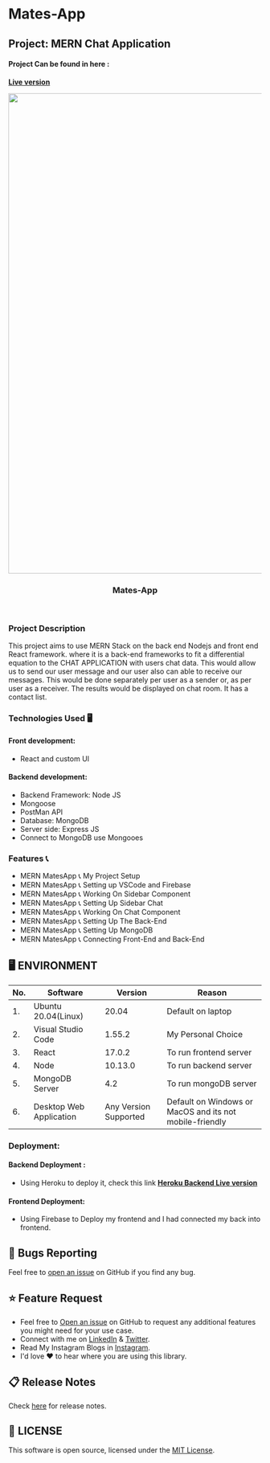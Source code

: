 # Mates-App

## Project: MERN Chat Application
#### Project Can be found in here :
 **[Live version](https://mates-app-f9323.web.app/)**
 <br>
<p align="center">
	
<img src="https://user-images.githubusercontent.com/57604500/121790708-525ff580-cbe2-11eb-8a13-d6fd09d680ee.png" width=956>
<br />
<h3 align="center">Mates-App</h3>
</p>

<br/>

### Project Description

This project aims to use MERN Stack on the back end Nodejs and front end React framework. where it is a back-end frameworks to fit a differential equation to the CHAT APPLICATION with users chat data. This would allow us to send our user message and our user also can able to receive our messages. This would be done separately per user as a sender or, as per user as a receiver. The results would be displayed on chat room. It has a contact list.

### Technologies Used 🖥

#### Front development:
 * React and custom UI

#### Backend development:

 * Backend Framework: Node JS
 * Mongoose
 * PostMan API
 * Database: MongoDB
 * Server side: Express JS
 * Connect to MongoDB use Mongooes

### Features 📞

 * MERN MatesApp 📞 My Project Setup
 * MERN MatesApp 📞 Setting up VSCode and Firebase
 * MERN MatesApp 📞 Working On Sidebar Component
 * MERN MatesApp 📞 Setting Up Sidebar Chat
 * MERN MatesApp 📞  Working On Chat Component
 * MERN MatesApp 📞 Setting Up The Back-End
 * MERN MatesApp 📞 Setting Up MongoDB
 * MERN MatesApp 📞 Connecting Front-End and Back-End

## 🖥 ENVIRONMENT

| No. | Software                  | Version | Reason                |
| --- | ------------------------- | ------- | --------------------- |
| 1.  | Ubuntu 20.04(Linux)       | 20.04   | Default on laptop     |
| 2.  | Visual Studio Code        | 1.55.2  | My Personal Choice    |
| 3.  | React                     | 17.0.2  | To run frontend server|
| 4.  | Node                      | 10.13.0 | To run backend server |
| 5.  | MongoDB Server            | 4.2     | To run mongoDB server |
| 6.  | Desktop Web Application| Any Version Supported | Default on Windows or MacOS and its not mobile-friendly |

### Deployment:

#### Backend Deployment :
 * Using Heroku to deploy it, check this link  **[Heroku Backend Live version](https://matesapp-backend-app.herokuapp.com/)**
 
 #### Frontend Deployment:
  * Using Firebase to Deploy my frontend and I had connected my back into frontend.

<a id="bug"></a>
## 🐛 Bugs Reporting
Feel free to [open an issue](https://github.com/codershona/chat-app/issues) on GitHub if you find any bug.

<a id="feature-request"></a>
## ⭐ Feature Request
- Feel free to [Open an issue](https://github.com/codershona/chat-app/issues) on GitHub to request any additional features you might need for your use case.  
- Connect with me on [LinkedIn](https://www.linkedin.com/in/techie-isl-f-b0157b1a5/) & [Twitter](https://twitter.com/BRupanzel).
- Read My Instagram Blogs in [Instagram](https://www.instagram.com/goldcodetech/).
- I'd love ❤️️ to hear where you are using this library.  

<a id="release-notes"></a>
## 📋 Release Notes
Check [here](https://github.com/codershona/chat-app/releases) for release notes.

<a id="license"></a>
## 📜 LICENSE
This software is open source, licensed under the [MIT License](https://github.com/codershona/chat-app/master).

